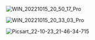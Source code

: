 ![WIN_20221015_20_50_17_Pro](https://user-images.githubusercontent.com/79073407/197336399-6eef805f-f6d8-4c6c-8b58-3c4558cfd1a1.jpg)

![WIN_20221015_20_33_03_Pro](https://user-images.githubusercontent.com/79073407/197336400-07f27aab-9c2b-4848-9b40-b26997b6f836.jpg)

![Picsart_22-10-23_21-46-34-715](https://user-images.githubusercontent.com/79073407/197399698-b01e7b58-2446-4a1f-ad14-7ad8f51e1972.png)
